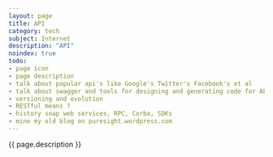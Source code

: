 ```yaml
---
layout: page
title: API
category: tech
subject: Internet
description: "API"
noindex: true
todo:
- page icon
- page description
- talk about popular api's like Google's Twitter's Facebook's et al
- talk about swagger and tools for designing and generating code for API's
- versioning and evolution
- RESTful means ?
- history soap web services, RPC, Corba, SDKs
- mine my old blog on puresight.wordpress.com
---
```


{{ page.description }}
